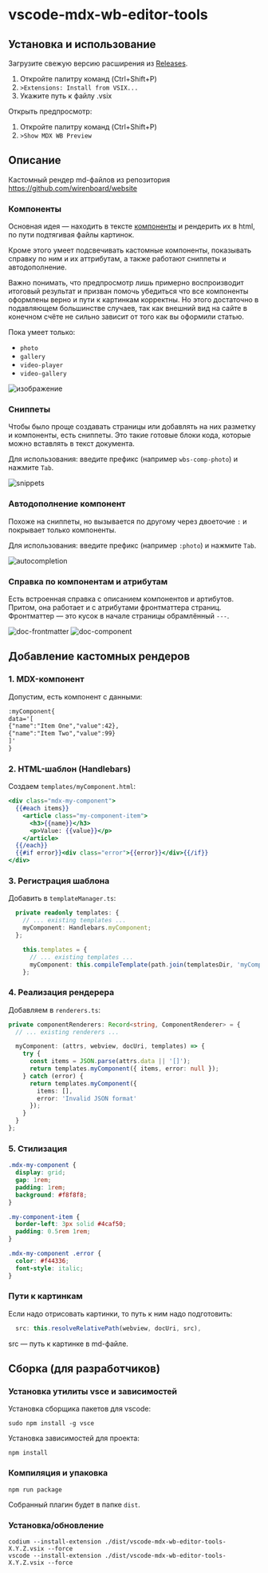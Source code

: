 # vscode-mdx-wb-editor-tools

## Установка и использование

Загрузите свежую версию расширения из [Releases](https://github.com/wirenboard/vscode-mdx-wb-editor-tools/releases).

1. Откройте палитру команд (Ctrl+Shift+P)
2. `>Extensions: Install from VSIX...`
3. Укажите путь к файлу .vsix

Открыть предпросмотр:
1. Откройте палитру команд (Ctrl+Shift+P)
2. `>Show MDX WB Preview`

## Описание

Кастомный рендер md-файлов из репозитория https://github.com/wirenboard/website

### Компоненты

Основная идея — находить в тексте [компоненты](https://github.com/wirenboard/website/blob/main/doc/components.md) и рендерить их в html, по пути подтягивая файлы картинок.

Кроме этого умеет подсвечивать кастомные компоненты, показывать справку по ним и их аттрибутам, а также работают сниппеты и автодополнение.

Важно понимать, что предпросмотр лишь примерно воспроизводит итоговый результат и призван помочь убедиться что все компоненты оформлены верно и пути к картинкам корректны. Но этого достаточно в подавляющем большинстве случаев, так как внешний вид на сайте в конечном счёте не сильно зависит от того как вы оформили статью.

Пока умеет только:

- `photo`
- `gallery`
- `video-player`
- `video-gallery`

![изображение](./assets/preview.png)

### Сниппеты

Чтобы было проще создавать страницы или добавлять на них разметку и компоненты, есть сниппеты. Это такие готовые блоки кода, которые можно вставлять в текст документа.

Для использования: введите префикс (например `wbs-comp-photo`) и нажмите `Tab`.

![snippets](assets/snippets.png)

### Автодополнение компонент

Похоже на сниппеты, но вызывается по другому через двоеточие `:` и покрывает только компоненты.

Для использования: введите префикс (например `:photo`) и нажмите `Tab`.

![autocompletion](assets/autocompletion.png)

### Справка по компонентам и атрибутам

Есть встроенная справка с описанием компонентов и артибутов. Притом, она работает и с атрибутами фронтматтера страниц. Фронтматтер — это кусок в начале страницы обрамлённый `---`.

![doc-frontmatter](assets/doc-frontmatter.png)
![doc-component](assets/doc-component.png)

## Добавление кастомных рендеров

### 1. MDX-компонент

Допустим, есть компонент с данными:

```md
:myComponent{
data='[
{"name":"Item One","value":42},
{"name":"Item Two","value":99}
]'
}
```

### 2. HTML-шаблон (Handlebars)

Создаем `templates/myComponent.html`:

```hbs
<div class="mdx-my-component">
  {{#each items}}
    <article class="my-component-item">
      <h3>{{name}}</h3>
      <p>Value: {{value}}</p>
    </article>
  {{/each}}
  {{#if error}}<div class="error">{{error}}</div>{{/if}}
</div>
```

### 3. Регистрация шаблона

Добавить в `templateManager.ts`:

```ts
  private readonly templates: {
    // ... existing templates ...
    myComponent: Handlebars.myComponent;
  };

    this.templates = {
      // ... existing templates ...
      myComponent: this.compileTemplate(path.join(templatesDir, 'myComponent.html'))
    };
```

### 4. Реализация рендерера

Добавляем в `renderers.ts`:

```ts
private componentRenderers: Record<string, ComponentRenderer> = {
  // ... existing renderers ...

  myComponent: (attrs, webview, docUri, templates) => {
    try {
      const items = JSON.parse(attrs.data || '[]');
      return templates.myComponent({ items, error: null });
    } catch (error) {
      return templates.myComponent({
        items: [],
        error: 'Invalid JSON format'
      });
    }
  }
};
```

### 5. Стилизация

```css
.mdx-my-component {
  display: grid;
  gap: 1rem;
  padding: 1rem;
  background: #f8f8f8;
}

.my-component-item {
  border-left: 3px solid #4caf50;
  padding: 0.5rem 1rem;
}

.mdx-my-component .error {
  color: #f44336;
  font-style: italic;
}
```

### Пути к картинкам

Если надо отрисовать картинки, то путь к ним надо подготовить:

```ts
  src: this.resolveRelativePath(webview, docUri, src),
```

src — путь к картинке в md-файле.

## Сборка (для разработчиков)

### Установка утилиты vsce и зависимостей

Установка сборщика пакетов для vscode:
```
sudo npm install -g vsce
```
Установка зависимостей для проекта:
```
npm install
```

### Компиляция и упаковка

```
npm run package
```

Собранный плагин будет в папке `dist`.

### Установка/обновление

```
codium --install-extension ./dist/vscode-mdx-wb-editor-tools-X.Y.Z.vsix --force
vscode --install-extension ./dist/vscode-mdx-wb-editor-tools-X.Y.Z.vsix --force
```
